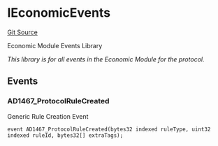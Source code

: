 # IEconomicEvents
[Git Source](https://github.com/thrackle-io/tron/blob/f201d50818b608b30301a670e76c0b866af89050/src/common/IEvents.sol)

Economic Module Events Library

*This library is for all events in the Economic Module for the protocol.*


## Events
### AD1467_ProtocolRuleCreated
Generic Rule Creation Event


```solidity
event AD1467_ProtocolRuleCreated(bytes32 indexed ruleType, uint32 indexed ruleId, bytes32[] extraTags);
```

